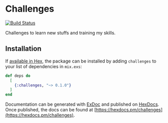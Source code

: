 # Challenges

[![Build Status](https://github.com/cardoso010/Challenges/workflows/TEST/badge.svg?branch=main)](https://github.com/cardoso010/Challenges/actions)

Challenges to learn new stuffs and training my skills.

## Installation

If [available in Hex](https://hex.pm/docs/publish), the package can be installed
by adding `challenges` to your list of dependencies in `mix.exs`:

```elixir
def deps do
  [
    {:challenges, "~> 0.1.0"}
  ]
end
```

Documentation can be generated with [ExDoc](https://github.com/elixir-lang/ex_doc)
and published on [HexDocs](https://hexdocs.pm). Once published, the docs can
be found at [https://hexdocs.pm/challenges](https://hexdocs.pm/challenges).
